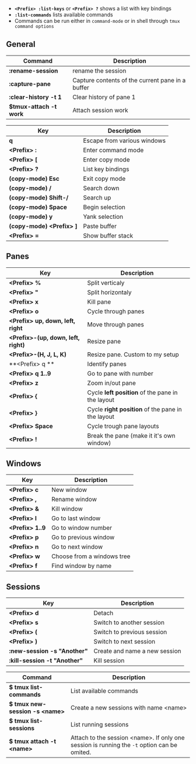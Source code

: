 * **`<Prefix> :list-keys`** or **`<Prefix> ?`** shows a list with key bindings
* **`:list-commands`** lists available commands
* Commands can be run either in `command-mode` or in shell through `tmux command options`



## General
Command                       | Description
------------------------------|------------
**:rename-session**           | rename the session
**:capture-pane**             | Capture contents of the current pane in a buffer
**:clear-history -t 1**       | Clear history of pane 1
**$tmux-attach -t work**      | Attach session work


Key                                 | Description
------------------------------------|------------
**q**                               | Escape from various windows
**&lt;Prefix&gt; :**                | Enter command mode
**&lt;Prefix&gt; [**                | Enter copy mode
**&lt;Prefix&gt; ?**                | List key bindings
**(copy-mode) Esc**                 | Exit copy mode
**(copy-mode) /**                   | Search down
**(copy-mode) Shift-/**             | Search up
**(copy-mode) Space**               | Begin selection
**(copy-mode) y**                   | Yank selection
**(copy-mode) &lt;Prefix&gt; ]**    | Paste buffer
**&lt;Prefix&gt; =**                | Show buffer stack


## Panes

Key                                         | Description
--------------------------------------------|------------
**&lt;Prefix&gt; %**                        | Split verticaly
**&lt;Prefix&gt; "**                        | Split horizontaly
**&lt;Prefix&gt; x**                        | Kill pane
**&lt;Prefix&gt; o**                        | Cycle through panes
**&lt;Prefix&gt; up, down, left, right**    | Move through panes
**&lt;Prefix&gt;-(up, down, left, right)**  | Resize pane
**&lt;Prefix&gt;-(H, J, L, K)**             | Resize pane. Custom to my setup
**&lt;Prefix&gt; q **                       | Identify panes
**&lt;Prefix&gt; q 1..9**                   | Go to pane with number
**&lt;Prefix&gt; z**                        | Zoom in/out pane
**&lt;Prefix&gt; {**                        | Cycle **left position** of the pane in the layout
**&lt;Prefix&gt; }**                        | Cycle **right position** of the pane in the layout
**&lt;Prefix&gt; Space**                    | Cycle trough pane layouts
**&lt;Prefix&gt; !**                        | Break the pane (make it it's own window)




## Windows

Key           | Description
--------------|------------
**&lt;Prefix&gt; c**    | New window
**&lt;Prefix&gt; ,**    | Rename window
**&lt;Prefix&gt; &**    | Kill window
**&lt;Prefix&gt; l**    | Go to last window
**&lt;Prefix&gt; 1..9** | Go to window number
**&lt;Prefix&gt; p**    | Go to previous window
**&lt;Prefix&gt; n**    | Go to next window
**&lt;Prefix&gt; w**    | Choose from a windows tree
**&lt;Prefix&gt; f**    | Find window by name



## Sessions

Key                           | Description
------------------------------|------------
**&lt;Prefix&gt; d**          | Detach
**&lt;Prefix&gt; s**          | Switch to another session
**&lt;Prefix&gt; (**          | Switch to previous session
**&lt;Prefix&gt; )**          | Switch to next session
**:new-session -s "Another"** | Create and name a new session
**:kill-session -t "Another"**| Kill session

Command                                 | Description
----------------------------------------|------------
**$ tmux list-commands**                | List available commands
**$ tmux new-session -s &lt;name&gt;**  | Create a new sessions with name &lt;name&gt;
**$ tmux list-sessions**                | List running sessions
**$ tmux attach -t &lt;name&gt;**       | Attach to the session &lt;name&gt;. If only one session is running the `-t` option can be omited.


